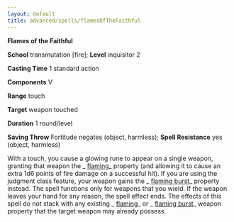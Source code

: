```yaml
---
layout: default
title: advanced/spells/flamesOfTheFaithful
---
```

 **Flames of the Faithful**

**School** transmutation [fire]; **Level** inquisitor 2

**Casting Time** 1 standard action

**Components** V

**Range** touch

**Target** weapon touched

**Duration** 1 round/level

**Saving Throw** Fortitude negates (object, harmless); **Spell Resistance** yes (object, harmless)

With a touch, you cause a glowing rune to appear on a single weapon, granting that weapon the _ [flaming](../../magicItems/weapons#_weapons-flaming)_ property (and allowing it to cause an extra 1d6 points of fire damage on a successful hit). If you are using the judgment class feature, your weapon gains the _ [flaming burst](../../magicItems/weapons#_weapons-flaming-burst)_ property instead. The spell functions only for weapons that you wield. If the weapon leaves your hand for any reason, the spell effect ends. The effects of this spell do not stack with any existing _ [flaming](../../magicItems/weapons#_weapons-flaming)_ or _ [flaming burst](../../magicItems/weapons#_weapons-flaming-burst)_ weapon property that the target weapon may already possess.

